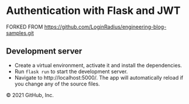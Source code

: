 # Authentication with Flask and JWT
FORKED FROM https://github.com/LoginRadius/engineering-blog-samples.git
## Development server

- Create a virtual environment, activate it and install the dependencies.
- Run `flask run` to start the development server.
- Navigate to http://localhost:5000/. The app will automatically reload if you change any of the source files.

© 2021 GitHub, Inc.
